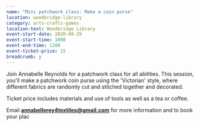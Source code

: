 ```yaml
---
name: "Mini patchwork class: Make a coin purse"
location: woodbridge-library
category: arts-crafts-games
location-text: Woodbridge Library
event-start-date: 2020-09-29
event-start-time: 1000
event-end-time: 1200
event-ticket-price: 15
breadcrumb: y
---
```


Join Annabelle Reynolds for a patchwork class for all abilities. This session, you'll make a patchwork coin purse using the 'Victorian' style, where different fabrics are randomly cut and stitched together and decorated.

Ticket price includes materials and use of tools as well as a tea or coffee.

Email **annabellerey4textiles@gmail.com** for more information and to book your plac
